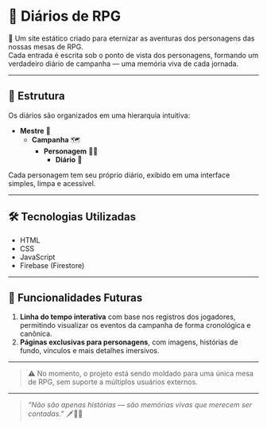 # 📖 Diários de RPG

🎲 Um site estático criado para eternizar as aventuras dos personagens das nossas mesas de RPG.  
Cada entrada é escrita sob o ponto de vista dos personagens, formando um verdadeiro diário de campanha — uma memória viva de cada jornada.

---

## 🧭 Estrutura

Os diários são organizados em uma hierarquia intuitiva:

- **Mestre** 🧙  
  - **Campanha** 🗺️  
    - **Personagem** 🧍‍♀️  
      - **Diário** 📖  
          

Cada personagem tem seu próprio diário, exibido em uma interface simples, limpa e acessível.

---

## 🛠️ Tecnologias Utilizadas

- HTML  
- CSS  
- JavaScript  
- Firebase (Firestore)

---

## 🔮 Funcionalidades Futuras

1. **Linha do tempo interativa** com base nos registros dos jogadores, permitindo visualizar os eventos da campanha de forma cronológica e canônica.
2. **Páginas exclusivas para personagens**, com imagens, histórias de fundo, vínculos e mais detalhes imersivos.

---

> ⚠️ No momento, o projeto está sendo moldado para uma única mesa de RPG, sem suporte a múltiplos usuários externos.

---

> _“Não são apenas histórias — são memórias vivas que merecem ser contadas.”_ 🗡️📜✨
